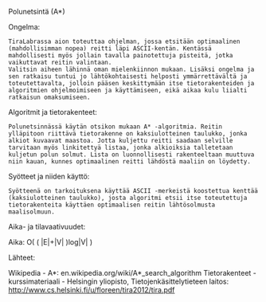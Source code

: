 Polunetsintä (A*)


Ongelma:

	TiraLabrassa aion toteuttaa ohjelman, jossa etsitään optimaalinen (mahdollisimman nopea) reitti läpi ASCII-kentän. Kentässä mahdollisesti myös jollain tavalla painotettuja pisteitä, jotka vaikuttavat reitin valintaan.
	Valitsin aiheen lähinnä oman mielenkiinnon mukaan. Lisäksi ongelma ja sen ratkaisu tuntui jo lähtökohtaisesti helposti ymmärrettävältä ja toteutettavalta, jolloin pääsen keskittymään itse tietorakenteiden ja algoritmien ohjelmoimiseen ja käyttämiseen, eikä aikaa kulu liialti ratkaisun omaksumiseen.


Algoritmit ja tietorakenteet:
	
	Polunetsinnässä käytän otsikon mukaan A* -algoritmia. Reitin ylläpitoon riittävä tietorakenne on kaksiulotteinen taulukko, jonka alkiot kuvaavat maastoa. Jotta kuljettu reitti saadaan selville tarvitaan myös linkitettyä listaa, jonka alkioiksia talletetaan kuljetun polun solmut. Lista on luonnollisesti rakenteeltaan muuttuva niin kauan, kunnes optimaalinen reitti lähdöstä maaliin on löydetty.


Syötteet ja niiden käyttö:

	Syötteenä on tarkoituksena käyttää ASCII -merkeistä koostettua kenttää (kaksiulotteinen taulukko), josta algoritmi etsii itse toteutettuja tietorakenteita käyttäen optimaalisen reitin lähtösolmusta maalisolmuun.


Aika- ja tilavaativuudet:

Aika: O( ( |E|+|V| )log|V| )

Lähteet:

Wikipedia - A*: en.wikipedia.org/wiki/A*_search_algorithm
Tietorakenteet -kurssimateriaali - Helsingin yliopisto, Tietojenkäsittelytieteen laitos: http://www.cs.helsinki.fi/u/floreen/tira2012/tira.pdf
